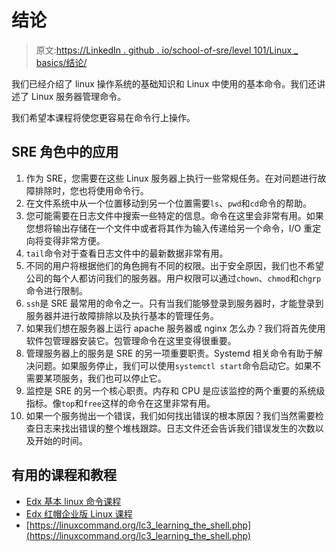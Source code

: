 # 结论

> 原文:[https://LinkedIn . github . io/school-of-sre/level 101/Linux _ basics/结论/](https://linkedin.github.io/school-of-sre/level101/linux_basics/conclusion/)

我们已经介绍了 linux 操作系统的基础知识和 Linux 中使用的基本命令。我们还讲述了 Linux 服务器管理命令。

我们希望本课程将使您更容易在命令行上操作。

## SRE 角色中的应用

1.  作为 SRE，您需要在这些 Linux 服务器上执行一些常规任务。在对问题进行故障排除时，您也将使用命令行。
2.  在文件系统中从一个位置移动到另一个位置需要`ls`、`pwd`和`cd`命令的帮助。
3.  您可能需要在日志文件中搜索一些特定的信息。命令在这里会非常有用。如果您想将输出存储在一个文件中或者将其作为输入传递给另一个命令，I/O 重定向将变得非常方便。
4.  `tail`命令对于查看日志文件中的最新数据非常有用。
5.  不同的用户将根据他们的角色拥有不同的权限。出于安全原因，我们也不希望公司的每个人都访问我们的服务器。用户权限可以通过`chown`、`chmod`和`chgrp`命令进行限制。
6.  `ssh`是 SRE 最常用的命令之一。只有当我们能够登录到服务器时，才能登录到服务器并进行故障排除以及执行基本的管理任务。
7.  如果我们想在服务器上运行 apache 服务器或 nginx 怎么办？我们将首先使用软件包管理器安装它。包管理命令在这里变得很重要。
8.  管理服务器上的服务是 SRE 的另一项重要职责。Systemd 相关命令有助于解决问题。如果服务停止，我们可以使用`systemctl start`命令启动它。如果不需要某项服务，我们也可以停止它。
9.  监控是 SRE 的另一个核心职责。内存和 CPU 是应该监控的两个重要的系统级指标。像`top`和`free`这样的命令在这里非常有用。
10.  如果一个服务抛出一个错误，我们如何找出错误的根本原因？我们当然需要检查日志来找出错误的整个堆栈跟踪。日志文件还会告诉我们错误发生的次数以及开始的时间。

## 有用的课程和教程

*   [Edx 基本 linux 命令课程](https://courses.edx.org/courses/course-v1:LinuxFoundationX+LFS101x+1T2020/course/)
*   [Edx 红帽企业版 Linux 课程](https://courses.edx.org/courses/course-v1:RedHat+RH066x+2T2017/course/)
*   [https://linuxcommand.org/lc3_learning_the_shell.php](https://linuxcommand.org/lc3_learning_the_shell.php)